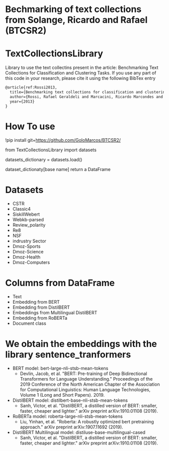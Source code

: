 # Bechmarking of text collections from Solange, Ricardo and Rafael (BTCSR2)

# TextCollectionsLibrary
Library to use the text collectins present in the article: Benchmarking Text Collections for Classification and Clustering Tasks. If you use any part of this code in your research, please cite it using the following BibTex entry
```latex
@article{ref:Rossi2013,
  title={Benchmarking text collections for classification and clustering tasks},
  author={Rossi, Rafael Geraldeli and Marcacini, Ricardo Marcondes and Rezende, Solange Oliveira},
  year={2013}
}
```

# How To use

!pip install git+https://github.com/GoloMarcos/BTCSR2/

from TextCollectionsLibrary import datasets

datasets_dictionary = datasets.load()

dataset_dictionaty[base name] return a DataFrame

# Datasets
- CSTR
- Classic4
- SiskillWebert
- Webkb-parsed
- Review_polarity
- Re8
- NSF
- indrustry Sector
- Dmoz-Sports
- Dmoz-Science
- Dmoz-Health
- Dmoz-Computers


# Columns from DataFrame
- Text
- Embedding from BERT
- Embedding from DistilBERT
- Embeddings from Multilingual DistilBERT 
- Embedding from RoBERTa
- Document class

# We obtain the embeddings with the library sentence_tranformers
- BERT model: bert-large-nli-stsb-mean-tokens
  -  Devlin, Jacob, et al. "BERT: Pre-training of Deep Bidirectional Transformers for Language Understanding." Proceedings of the 2019 Conference of the North American Chapter of the Association for Computational Linguistics: Human Language Technologies, Volume 1 (Long and Short Papers). 2019.
- DistilBERT model: distilbert-base-nli-stsb-mean-tokens
  -  Sanh, Victor, et al. "DistilBERT, a distilled version of BERT: smaller, faster, cheaper and lighter." arXiv preprint arXiv:1910.01108 (2019).
- RoBERTa model: roberta-large-nli-stsb-mean-tokens
  - Liu, Yinhan, et al. "Roberta: A robustly optimized bert pretraining approach." arXiv preprint arXiv:1907.11692 (2019).
- DistilBERT Multilingual model: distiluse-base-multilingual-cased
  - Sanh, Victor, et al. "DistilBERT, a distilled version of BERT: smaller, faster, cheaper and lighter." arXiv preprint arXiv:1910.01108 (2019).
